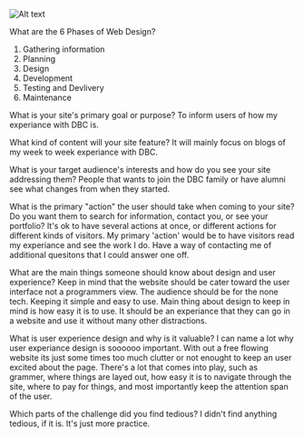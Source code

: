 ![Alt text](img/Site-Map.png "Optional title")

What are the 6 Phases of Web Design?
  1. Gathering information
  2. Planning
  3. Design
  4. Development
  5. Testing and Devlivery
  6. Maintenance

What is your site's primary goal or purpose?
  To inform users of how my experiance with DBC is.

What kind of content will your site feature?
  It will mainly focus on blogs of my week to week experiance with DBC.

What is your target audience's interests and how do you see your site addressing them?
  People that wants to join the DBC family or have alumni see what changes from when they started.

What is the primary "action" the user should take when coming to your site? Do you want them to search for information, contact you, or see your portfolio? It's ok to have several actions at once, or different actions for different kinds of visitors.
  My primary 'action' would be to have visitors read my experiance and see the work I do.
  Have a way of contacting me of additional quesitons that I could answer one off.

What are the main things someone should know about design and user experience?
  Keep in mind that the website should be cater toward the user interface not a programmers view.  The audience should be for the none tech.  Keeping it simple and easy to use.
  Main thing about design to keep in mind is how easy it is to use.  It should be an experiance that they can go in a website and use it without many other distractions.

What is user experience design and why is it valuable?
  I can name a lot why user experiance design is soooooo important.  With out a free flowing website its just some times too much clutter or not enought to keep an user excited about the page.  There's a lot that comes into play, such as grammer, where things are layed out, how easy it is to navigate through the site, where to pay for things, and most importantly keep the attention span of the user.

Which parts of the challenge did you find tedious?
  I didn't find anything tedious, if it is.  It's just more practice.